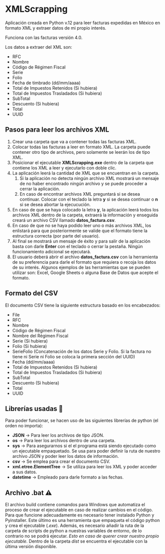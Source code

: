 # XMLScrapping

Aplicación creada en Python v.12 para leer facturas expedidas en México en formato XML y extraer datos de mi propio interés.

Funciona con las facturas versión 4.0.

Los datos a extraer del XML son:
 - RFC
 - Nombre
 - Código de Régimen Fiscal
 - Serie
 - Folio
 - Fecha de timbrado (dd/mm/aaaa)
 - Total de Impuestos Retenidos (Si hubiera)
 - Total de Impuestos Trasladados (Si hubiera)
 - SubTotal
 - Descuento (Si hubiera)
 - Total
 - UUID

## Pasos para leer los archivos XML
  1. Crear una carpeta que va a contener todas las facturas XML.
  2. Colocar todas las facturas a leer en formato XML. La carpeta puede contener otro tipo de archivos, pero solamente se leerán los de tipo XML.
  3. Posicionar el ejecutable **XMLScrapping.exe** dentro de la carpeta que contiene los XML a leer y ejecutarlo con doble clic.
  4. La aplicación leerá la cantidad de XML que se encuentran en la carpeta. 
     1. Si la aplicación no detecta ningún archivo XML mostrará un mensaje de no haber encontrado ningún archivo y se puede proceder a cerrar la aplicación.
     2. En caso de encontrar archivos XML preguntará si se desea continuar. Colocar con el teclado la letra **y** si se desea continuar o **n** si se desea abortar la ejecucución.
  5. En caso de que se haya colocado la letra **y**, la aplicación leerá todos los archivos XML dentro de la carpeta, extraerá la información y enseguida creará un archivo CSV llamado **datos_factura.csv**.
  6. En caso de que no se haya podido leer uno o más archivos XML, los enlistará para que posteriormente se valide que el formato tiene la estructura correcta (por parte del usuario).
  7. Al final se mostrará un mensaje de éxito y para salir de la aplicación basta con darle **Enter** con el teclado o cerrar la pestaña. Ningún funcionamiento adicional se ejecutará.
  8. El usuario deberá abrir el archivo **datos_factura.csv** con la herramienta de su preferencia para darle el formato que requiera o recoja los datos de su interés. Algunos ejemplos de las herramientas que se pueden utilizar son: Excel, Google Sheets o alguna Base de Datos que acepte el formato.

## Formato del CSV 
El documento CSV tiene la siguiente estructura basado en los encabezados:
 - File
 - RFC
 - Nombre
 - Código de Régimen Fiscal
 - Nombre del Régimen Fiscal
 - Serie (Si hubiera)
 - Folio (Si hubiera)
 - SerieFolio (Concatenación de los datos Serie y Folio. Si la factura no tiene ni Serie ni Folio se coloca la primera sección del UUID)
 - Fecha (dd/mm/aaaa)
 - Total de Impuestos Retenidos (Si hubiera)
 - Total de Impuestos Trasladados (Si hubiera)
 - SubTotal
 - Descuento (Si hubiera)
 - Total
 - UUID

## Librerías usadas 📖
Para poder funcionar, se hacen uso de las siguientes librerías de python (el orden no importa):
- __JSON__ → Para leer los archivos de tipo JSON.
- __os__ → Para leer los archivos dentro de una carpeta.
- __sys__ → Para asegurarnos si el el programa está siendo ejecutado como un ejecutable empaquetado. Se usa para poder definir la ruta de nuestro archivo JSON y poder leer los datos de información.
- __csv__ → Se emplea para crear el documento CSV.
- __xml.etree.ElementTree__ → Se utiliza para leer los XML y poder acceder a sus datos.
- __datetime__ → Empleado para darle formato a las fechas.

## Archivo .bat ⚠️
El archivo build contiene comandos para Windows que automatiza el proceso de crear el ejecutable en caso de realizar cambios en el código.
Para que funcione adecuadamente es necesario tener instalado Python y Pyinstaller. Este último es una herramienta que empaqueta el código python y crea el ejecutable (_.exe_). Además, es necesario añadir la ruta de la carpeta de scripts de python a nuestras variables de entorno, de lo contrario no se podrá ejecutar. *Esto en caso de querer crear nuestro propio ejecutable.* Dentro de la carpeta *dist* se encuentra el ejecutable con la última versión disponible.